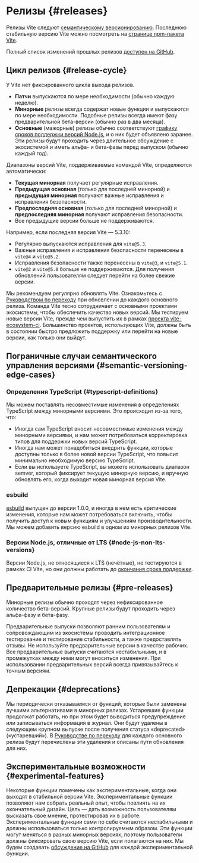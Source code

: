 # Релизы {#releases}

Релизы Vite следуют [семантическому версионированию](https://semver.org/lang/ru/). Последнюю стабильную версию Vite можно посмотреть на [странице npm-пакета Vite](https://www.npmjs.com/package/vite).

Полный список изменений прошлых релизов [доступен на GitHub](https://github.com/vitejs/vite/blob/main/packages/vite/CHANGELOG.md).

## Цикл релизов {#release-cycle}

У Vite нет фиксированного цикла выхода релизов.

- **Патчи** выпускаются по мере необходимости (обычно каждую неделю).
- **Минорные** релизы всегда содержат новые функции и выпускаются по мере необходимости. Подобные релизы всегда имеют фазу предварительной бета-версии (обычно раз в два месяца).
- **Основные** (мажорные) релизы обычно соответствуют [графику сроков поддержки версий Node.js](https://endoflife.date/nodejs), и о них будет объявлено заранее. Эти релизы будут проходить через длительное обсуждение с экосистемой и иметь альфа- и бета-фазы перед выпуском (обычно каждый год).

Диапазоны версий Vite, поддерживаемые командой Vite, определяются автоматически:

- **Текущая минорная** получает регулярные исправления.
- **Предыдущая основная** (только для последней минорной) и **предыдущая минорная** получают важные исправления и исправления безопасности.
- **Предпоследняя основная** (только для последней минорной) и **предпоследняя минорная** получают исправления безопасности.
- Все предыдущие версии больше не поддерживаются.

Например, если последняя версия Vite — 5.3.10:

- Регулярно выпускаются исправления для `vite@5.3`.
- Важные исправления и исправления безопасности перенесены в `vite@4` и `vite@5.2`.
- Исправления безопасности также перенесены в `vite@3`, и `vite@5.1`.
- `vite@2` и `vite@5.0` больше не поддерживаются. Для получения обновлений пользователям следует перейти на более свежие версии.

Мы рекомендуем регулярно обновлять Vite. Ознакомьтесь с [Руководством по переходу](/guide/migration.html) при обновлении до каждого основного релиза. Команда Vite тесно сотрудничает с основными проектами экосистемы, чтобы обеспечить качество новых версий. Мы тестируем новые версии Vite, прежде чем выпустить их в рамках [проекта vite-ecosystem-ci](https://github.com/vitejs/vite-ecosystem-ci). Большинство проектов, использующих Vite, должны быть в состоянии быстро предложить поддержку или перейти на новые версии, как только они выйдут.

## Пограничные случаи семантического управления версиями {#semantic-versioning-edge-cases}

### Определения TypeScript {#typescript-definitions}

Мы можем поставлять несовместимые изменения в определениях TypeScript между минорными версиями. Это происходит из-за того, что:

- Иногда сам TypeScript вносит несовместимые изменения между минорными версиями, и нам может потребоваться корректировка типов для поддержки новых версий TypeScript.
- Иногда нам может понадобиться внедрить функции, которые доступны только в более новой версии TypeScript, что повысит минимально необходимую версию TypeScript.
- Если вы используете TypeScript, вы можете использовать диапазон semver, который фиксирует текущую минорную версию, и вручную обновлять его, когда выходит новая минорная версия Vite.

### esbuild

[esbuild](https://esbuild.github.io/) выпущен до версии 1.0.0, и иногда в нем есть критические изменения, которые нам может потребоваться включить, чтобы получить доступ к новым функциям и улучшениям производительности. Мы можем добавить версию esbuild в одном из минорных релизов Vite.

### Версии Node.js, отличные от LTS {#node-js-non-lts-versions}

Версии Node.js, не относящиеся к LTS (нечётные), не тестируются в рамках CI Vite, но они должны работать до [окончания срока поддержки](https://endoflife.date/nodejs).

## Предварительные релизы {#pre-releases}

Минорные релизы обычно проходят через нефиксированное количество бета-версий. Крупные релизы будут проходить через альфа-фазу и бета-фазу.

Предварительные выпуски позволяют ранним пользователям и сопровождающим из экосистемы проводить интеграционное тестирование и тестирование стабильности, а также предоставлять отзывы. Не используйте предварительные версии в качестве рабочих. Все предварительные выпуски считаются нестабильными, и в промежутках между ними могут вноситься изменения. При использовании предварительных версий всегда привязывайтесь к точным версиям.

## Депрекации {#deprecations}

Мы периодически отказываемся от функций, которые были заменены лучшими альтернативами в минорных релизах. Устаревшие функции продолжат работать, но при этом будет выводиться предупреждение или записываться информация в журнал. Они будут удалены в следующем крупном выпуске после получения статуса «deprecated» («устаревший»). В [Руководстве по переходу](/guide/migration.html) для каждого основного релиза будут перечислены эти удаления и описаны пути обновления для них.

## Экспериментальные возможности {#experimental-features}

Некоторые функции помечены как экспериментальные, когда они выходят в стабильной версии Vite. Экспериментальные функции позволяют нам собрать реальный опыт, чтобы повлиять на их окончательный дизайн. Цель — дать возможность пользователям высказать свое мнение, протестировав их в работе. Экспериментальные функции сами по себе считаются нестабильными и должны использоваться только контролируемым образом. Эти функции могут меняться в разных минорных версиях, поэтому пользователи должны фиксировать свою версию Vite, если полагаются на них. Мы будем создавать [обсуждение на GitHub](https://github.com/vitejs/vite/discussions/categories/feedback?discussions_q=is%3Aopen+label%3Aexperimental+category%3AFeedback) для каждой экспериментальной функции.
